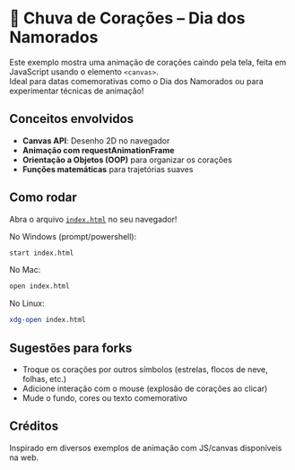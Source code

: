 # 💖 Chuva de Corações – Dia dos Namorados

Este exemplo mostra uma animação de corações caindo pela tela, feita em JavaScript usando o elemento `<canvas>`.  
Ideal para datas comemorativas como o Dia dos Namorados ou para experimentar técnicas de animação!

## Conceitos envolvidos

- **Canvas API**: Desenho 2D no navegador
- **Animação com requestAnimationFrame**
- **Orientação a Objetos (OOP)** para organizar os corações
- **Funções matemáticas** para trajetórias suaves

## Como rodar

Abra o arquivo [`index.html`](./index.html) no seu navegador!

No Windows (prompt/powershell):

```sh
start index.html
```

No Mac:
```sh
open index.html
```

No Linux:
```sh
xdg-open index.html
```

## Sugestões para forks

- Troque os corações por outros símbolos (estrelas, flocos de neve, folhas, etc.)
- Adicione interação com o mouse (explosão de corações ao clicar)
- Mude o fundo, cores ou texto comemorativo

## Créditos

Inspirado em diversos exemplos de animação com JS/canvas disponíveis na web.